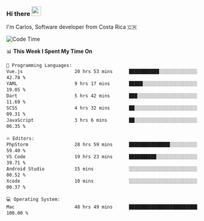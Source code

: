 ### Hi there <img src="https://media.giphy.com/media/hvRJCLFzcasrR4ia7z/giphy.gif" width="25px" height="25px">

I'm Carlos, Software developer from Costa Rica 🇨🇷

[//]: # (<a href="https://app.daily.dev/carum98"><img src="https://github.com/carum98/carum98/blob/main/devcard.svg" width="400" alt="Carlos Umaña Acevedo's Dev Card"/></a>)


<!--START_SECTION:waka-->
![Code Time](http://img.shields.io/badge/Code%20Time-11%2C962%20hrs%2043%20mins-blue)

📊 **This Week I Spent My Time On** 

```text
💬 Programming Languages: 
Vue.js                   20 hrs 53 mins      ███████████░░░░░░░░░░░░░░   42.78 % 
YAML                     9 hrs 17 mins       █████░░░░░░░░░░░░░░░░░░░░   19.05 % 
Dart                     5 hrs 42 mins       ███░░░░░░░░░░░░░░░░░░░░░░   11.69 % 
SCSS                     4 hrs 32 mins       ██░░░░░░░░░░░░░░░░░░░░░░░   09.31 % 
JavaScript               3 hrs 6 mins        ██░░░░░░░░░░░░░░░░░░░░░░░   06.35 % 

🔥 Editors: 
PhpStorm                 28 hrs 59 mins      ███████████████░░░░░░░░░░   59.40 % 
VS Code                  19 hrs 23 mins      ██████████░░░░░░░░░░░░░░░   39.71 % 
Android Studio           15 mins             ░░░░░░░░░░░░░░░░░░░░░░░░░   00.52 % 
Xcode                    10 mins             ░░░░░░░░░░░░░░░░░░░░░░░░░   00.37 % 

💻 Operating System: 
Mac                      48 hrs 49 mins      █████████████████████████   100.00 % 
```


<!--END_SECTION:waka-->
